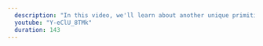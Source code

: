```yaml
---
  description: "In this video, we'll learn about another unique primitive type in JavaScript called null."
  youtube: "Y-eClU_8TMk"
  duration: 143
---
```


